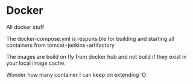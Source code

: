 # Docker
All docker stuff

The docker-compose.yml is responsible for building and starting all containers from tomcat+jenkins+artifactory

The images are build on fly from docker hub and not build if they exist in your local image cache.

Wonder how many container I can keep on extending :O


